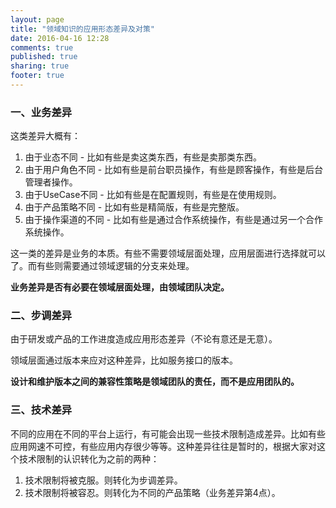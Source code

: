 ```yaml
---
layout: page
title: "领域知识的应用形态差异及对策"
date: 2016-04-16 12:28
comments: true
published: true
sharing: true
footer: true
---
```



### 一、业务差异

这类差异大概有：

1. 由于业态不同 - 比如有些是卖这类东西，有些是卖那类东西。
1. 由于用户角色不同 - 比如有些是前台职员操作，有些是顾客操作，有些是后台管理者操作。
1. 由于UseCase不同 - 比如有些是在配置规则，有些是在使用规则。
1. 由于产品策略不同 - 比如有些是精简版，有些是完整版。
1. 由于操作渠道的不同 - 比如有些是通过合作系统操作，有些是通过另一个合作系统操作。

这一类的差异是业务的本质。有些不需要领域层面处理，应用层面进行选择就可以了。而有些则需要通过领域逻辑的分支来处理。

**业务差异是否有必要在领域层面处理，由领域团队决定。**


### 二、步调差异

由于研发或产品的工作进度造成应用形态差异（不论有意还是无意）。

领域层面通过版本来应对这种差异，比如服务接口的版本。

**设计和维护版本之间的兼容性策略是领域团队的责任，而不是应用团队的。**

### 三、技术差异

不同的应用在不同的平台上运行，有可能会出现一些技术限制造成差异。比如有些应用网速不可控，有些应用内存很少等等。这种差异往往是暂时的，根据大家对这个技术限制的认识转化为之前的两种：

1. 技术限制将被克服。则转化为步调差异。
2. 技术限制将被容忍。则转化为不同的产品策略（业务差异第4点）。
